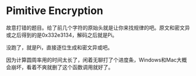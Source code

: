 # Pimitive Encryption

故意打错的题目。给了前几个字符的原始头就是让你来找规律的吧。原文和密文异或之后得到的是0x332e3134，解码之后就是Pi。

没跑了，就是Pi，直接逐位生成和密文异或吧。

因为计算圆周率用的时间太长了，闲着无聊打了个进度条，Windows和Mac大概会崩坏，看着不爽就删了这个函数调用就好了。

